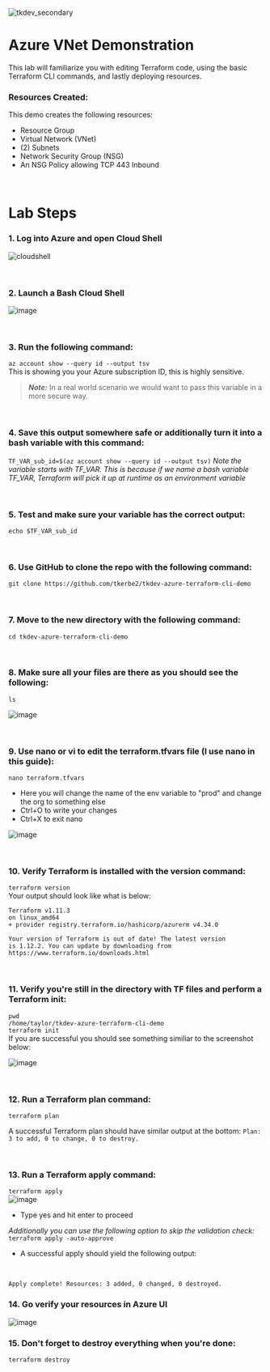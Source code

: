 ![tkdev_secondary](https://github.com/user-attachments/assets/45692378-8f3e-4df0-adb4-74b4d047a0d8)

# Azure VNet Demonstration

This lab will familiarize you with editing Terraform code, using the basic Terraform CLI commands, and lastly deploying resources.  

### Resources Created:
This demo creates the following resources:

- Resource Group
- Virtual Network (VNet)
- (2) Subnets
- Network Security Group (NSG)
- An NSG Policy allowing TCP 443 Inbound

<br>

# Lab Steps

### 1. Log into Azure and open Cloud Shell
![cloudshell](https://github.com/user-attachments/assets/a24f345c-e380-4f54-8a4b-f6b8463c023e)

<br>

### 2. Launch a Bash Cloud Shell
![image](https://github.com/user-attachments/assets/e03421ca-8057-4539-bfe8-c638d9473b3b)

<br>

### 3. Run the following command:
```az account show --query id --output tsv```
<br>
This is showing you your Azure subscription ID, this is highly sensitive.
<br>
> **_Note:_** In a real world scenario we would want to pass this variable in a more secure way.

<br>

### 4. Save this output somewhere safe or additionally turn it into a bash variable with this command:
```TF_VAR_sub_id=$(az account show --query id --output tsv)```
*Note the variable starts with TF_VAR. This is because if we name a bash variable TF_VAR, Terraform will pick it up at runtime as an environment variable*

<br>

### 5. Test and make sure your variable has the correct output:
```echo $TF_VAR_sub_id```

<br>

### 6. Use GitHub to clone the repo with the following command:
```git clone https://github.com/tkerbe2/tkdev-azure-terraform-cli-demo```

<br>

### 7. Move to the new directory with the following command:
```cd tkdev-azure-terraform-cli-demo```

<br>

### 8. Make sure all your files are there as you should see the following:
```ls```

![image](https://github.com/user-attachments/assets/2a2ef8b4-8e83-477d-af32-9c2eb841ec8a)

<br>

### 9. Use nano or vi to edit the terraform.tfvars file (I use nano in this guide):
```nano terraform.tfvars```

- Here you will change the name of the env variable to "prod" and change the org to something else
- Ctrl+O to write your changes
- Ctrl+X to exit nano

![image](https://github.com/user-attachments/assets/edeac33b-d69b-4d3d-9d70-79ebf7c39b0a)

<br>

### 10. Verify Terraform is installed with the version command:
```terraform version```
<br>
Your output should look like what is below:
<br>
```
Terraform v1.11.3
on linux_amd64
+ provider registry.terraform.io/hashicorp/azurerm v4.34.0

Your version of Terraform is out of date! The latest version
is 1.12.2. You can update by downloading from https://www.terraform.io/downloads.html
```
<br>

### 11. Verify you're still in the directory with TF files and perform a Terraform init:
```pwd```
<br>
```/home/taylor/tkdev-azure-terraform-cli-demo```
<br>
```terraform init```
<br>
If you are successful you should see something similiar to the screenshot below:

![image](https://github.com/user-attachments/assets/adb4467b-d08b-4e25-88d0-66ca8205a45c)

<br>

### 12. Run a Terraform plan command:
```terraform plan```

A successful Terraform plan should have similar output at the bottom:
```Plan: 3 to add, 0 to change, 0 to destroy.```

<br>

### 13. Run a Terraform apply command:
```terraform apply```
<br>
![image](https://github.com/user-attachments/assets/cf6cdd57-8c97-4c19-8572-37cbe58c66ee)
- Type yes and hit enter to proceed

*Additionally you can use the following option to skip the validation check:*
```terraform apply -auto-approve```

- A successful apply should yield the following output:

<br>

```Apply complete! Resources: 3 added, 0 changed, 0 destroyed.```

### 14. Go verify your resources in Azure UI

![image](https://github.com/user-attachments/assets/949dc15b-d8d9-483b-b7ed-dae5815b2bb8)

### 15. Don't forget to destroy everything when you're done:
```terraform destroy```


